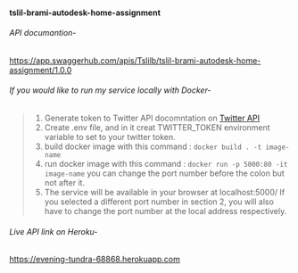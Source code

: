 #### tslil-brami-autodesk-home-assignment


###### API documantion-
https://app.swaggerhub.com/apis/Tslilb/tslil-brami-autodesk-home-assignment/1.0.0

###### If you would like to run my service locally with Docker- 

>1. Generate token to Twitter API docomntation on [Twitter API](https://developer.twitter.com/en/docs/apps/overview.)
>2. Create .env file, and in it creat TWITTER_TOKEN environment variable to set to your twitter    token.
>3. build docker image with this command : 
     ```docker build . -t image-name ```
>4. run docker image with this command :
     ``` docker run -p 5000:80 -it image-name ```
   you can change the port number before the colon but not after it.
>5. The service will be available in your browser at localhost:5000/
  If you selected a different port number in section 2, you will also have to change the port number at the local address respectively.

###### Live API link on Heroku-

https://evening-tundra-68868.herokuapp.com